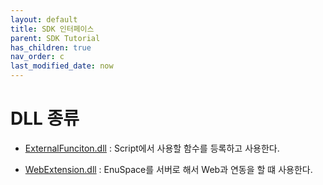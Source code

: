 ```yaml
---
layout: default
title: SDK 인터페이스
parent: SDK Tutorial
has_children: true
nav_order: c
last_modified_date: now
---
```


# DLL 종류

* [ExternalFunciton.dll](./enuspacesdk-ExternalFunction.md) : Script에서 사용할 함수를 등록하고 사용한다.

* [WebExtension.dll](./enuspacesdk-WebExtension.md) : EnuSpace를 서버로 해서 Web과 연동을 할 떄 사용한다.

